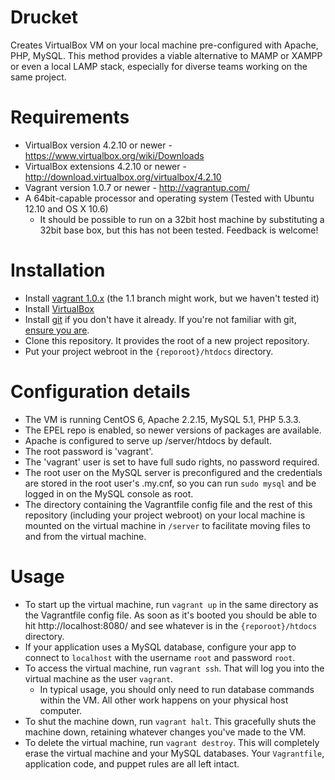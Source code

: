 Drucket
==============

Creates VirtualBox VM on your local machine pre-configured with Apache, PHP, MySQL. This method provides a viable alternative to MAMP or XAMPP or even a local LAMP stack, especially for diverse teams working on the same project.

Requirements
==============

* VirtualBox version 4.2.10 or newer - https://www.virtualbox.org/wiki/Downloads
* VirtualBox extensions 4.2.10 or newer - http://download.virtualbox.org/virtualbox/4.2.10
* Vagrant version 1.0.7 or newer - http://vagrantup.com/
* A 64bit-capable processor and operating system (Tested with Ubuntu 12.10 and OS X 10.6)
  * It should be possible to run on a 32bit host machine by substituting a 32bit base box, but this has not been tested. Feedback is welcome!

Installation
=============

* Install [vagrant 1.0.x](http://downloads.vagrantup.com/) (the 1.1 branch might work, but we haven't tested it)
* Install [VirtualBox](https://www.virtualbox.org/wiki/Downloads)
* Install [git](http://git-scm.com/downloads) if you don't have it already. If you're not familiar with git, [ensure you are](http://git-scm.com/doc).
* Clone this repository. It provides the root of a new project repository.
* Put your project webroot in the `{reporoot}/htdocs` directory.

Configuration details
==============

* The VM is running CentOS 6, Apache 2.2.15, MySQL 5.1, PHP 5.3.3.
* The EPEL repo is enabled, so newer versions of packages are available.
* Apache is configured to serve up /server/htdocs by default.
* The root password is 'vagrant'.
* The 'vagrant' user is set to have full sudo rights, no password required.
* The root user on the MySQL server is preconfigured and the credentials are stored in the root user's .my.cnf, so you can run `sudo mysql` and be logged in on the MySQL console as root.
* The directory containing the Vagrantfile config file and the rest of this repository (including your project webroot) on your local machine is mounted on the virtual machine in `/server` to facilitate moving files to and from the virtual machine.

Usage
==============

* To start up the virtual machine, run `vagrant up` in the same directory as the Vagrantfile config file. As soon as it's booted you should be able to hit http://localhost:8080/ and see whatever is in the `{reporoot}/htdocs` directory.
* If your application uses a MySQL database, configure your app to connect to `localhost` with the username `root` and password `root`.
* To access the virtual machine, run `vagrant ssh`.  That will log you into the virtual machine as the user `vagrant`.
  * In typical usage, you should only need to run database commands within the VM. All other work happens on your physical host computer.
* To shut the machine down, run `vagrant halt`.  This gracefully shuts the machine down, retaining whatever changes you've made to the VM.
* To delete the virtual machine, run `vagrant destroy`.  This will completely erase the virtual machine and your MySQL databases. Your `Vagrantfile`, application code, and puppet rules are all left intact.
